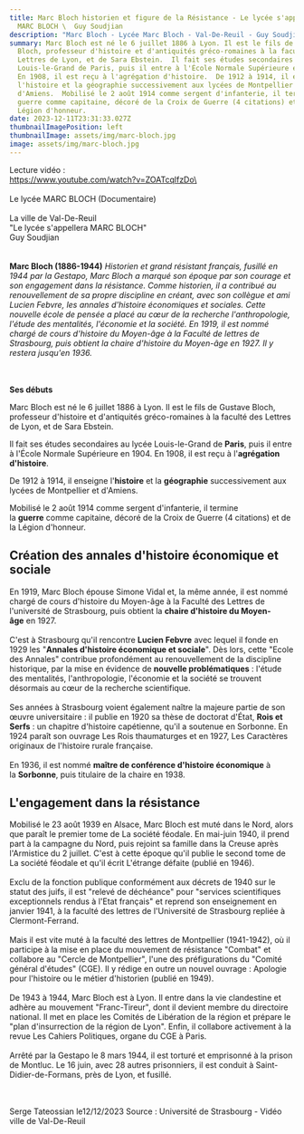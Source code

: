 ```yaml
---
title: Marc Bloch historien et figure de la Résistance - Le lycée s'appellera
  MARC BLOCH \  Guy Soudjian
description: "Marc Bloch - Lycée Marc Bloch - Val-De-Reuil - Guy Soudjian - "
summary: Marc Bloch est né le 6 juillet 1886 à Lyon. Il est le fils de Gustave
  Bloch, professeur d'histoire et d'antiquités gréco-romaines à la faculté des
  Lettres de Lyon, et de Sara Ebstein.  Il fait ses études secondaires au lycée
  Louis-le-Grand de Paris, puis il entre à l'École Normale Supérieure en 1904.
  En 1908, il est reçu à l'agrégation d'histoire.  De 1912 à 1914, il enseigne
  l'histoire et la géographie successivement aux lycées de Montpellier et
  d'Amiens.  Mobilisé le 2 août 1914 comme sergent d'infanterie, il termine la
  guerre comme capitaine, décoré de la Croix de Guerre (4 citations) et de la
  Légion d'honneur.
date: 2023-12-11T23:31:33.027Z
thumbnailImagePosition: left
thumbnailImage: assets/img/marc-bloch.jpg
image: assets/img/marc-bloch.jpg
---
```

Lecture vidéo :  \
https://www.youtube.com/watch?v=ZOATcqlfzDo\
\
\
Le lycée MARC BLOCH (Documentaire)\
\
La ville de Val-De-Reuil \
"Le lycée s'appellera MARC BLOCH" \
 Guy Soudjian \
\
\
**Marc Bloch (1886-1944)**  *Historien et grand résistant français, fusillé en 1944 par la Gestapo, Marc Bloch a marqué son époque par son courage et son engagement dans la résistance. Comme historien, il a contribué au renouvellement de sa propre discipline en créant, avec son collègue et ami Lucien Febvre, les annales d'histoire économiques et sociales. Cette nouvelle école de pensée a placé au cœur de la recherche l'anthropologie, l'étude des mentalités, l'économie et la société. En 1919, il est nommé chargé de cours d'histoire du Moyen-âge à la Faculté de lettres de Strasbourg, puis obtient la chaire d'histoire du Moyen-âge en 1927. Il y restera jusqu'en 1936.*  

\
\
**Ses débuts**

Marc Bloch est né le 6 juillet 1886 à Lyon. Il est le fils de Gustave Bloch, professeur d'histoire et d'antiquités gréco-romaines à la faculté des Lettres de Lyon, et de Sara Ebstein.

Il fait ses études secondaires au lycée Louis-le-Grand de **Paris**, puis il entre à l'École Normale Supérieure en 1904. En 1908, il est reçu à l'**agrégation d'histoire**.

De 1912 à 1914, il enseigne l'**histoire** et la **géographie** successivement aux lycées de Montpellier et d'Amiens.

Mobilisé le 2 août 1914 comme sergent d'infanterie, il termine la **guerre** comme capitaine, décoré de la Croix de Guerre (4 citations) et de la Légion d'honneur.

## **Création des annales d'histoire économique et sociale**

En 1919, Marc Bloch épouse Simone Vidal et, la même année, il est nommé chargé de cours d'histoire du Moyen-âge à la Faculté des Lettres de l'université de Strasbourg, puis obtient la **chaire d'histoire du Moyen-âge** en 1927.\
\
C'est à Strasbourg qu'il rencontre **Lucien Febvre** avec lequel il fonde en 1929 les "**Annales d'histoire économique et sociale**". Dès lors, cette "Ecole des Annales" contribue profondément au renouvellement de la discipline historique, par la mise en évidence de **nouvelle problématiques** : l'étude des mentalités, l'anthropologie, l'économie et la société se trouvent désormais au cœur de la recherche scientifique.\
\
Ses années à Strasbourg voient également naître la majeure partie de son œuvre universitaire : il publie en 1920 sa thèse de doctorat d'État, **Rois et Serfs** : un chapitre d'histoire capétienne, qu'il a soutenue en Sorbonne. En 1924 paraît son ouvrage Les Rois thaumaturges et en 1927, Les Caractères originaux de l'histoire rurale française.\
\
En 1936, il est nommé **maître de conférence d'histoire économique** à la **Sorbonne**, puis titulaire de la chaire en 1938.

## **L'engagement dans la résistance**

Mobilisé le 23 août 1939 en Alsace, Marc Bloch est muté dans le Nord, alors que paraît le premier tome de La société féodale. En mai-juin 1940, il prend part à la campagne du Nord, puis rejoint sa famille dans la Creuse après l'Armistice du 2 juillet. C'est à cette époque qu'il publie le second tome de La société féodale et qu'il écrit L'étrange défaite (publié en 1946).\
\
Exclu de la fonction publique conformément aux décrets de 1940 sur le statut des juifs, il est "relevé de déchéance" pour "services scientifiques exceptionnels rendus à l'Etat français" et reprend son enseignement en janvier 1941, à la faculté des lettres de l'Université de Strasbourg repliée à Clermont-Ferrand.\
\
Mais il est vite muté à la faculté des lettres de Montpellier (1941-1942), où il participe à la mise en place du mouvement de résistance "Combat" et collabore au "Cercle de Montpellier", l'une des préfigurations du "Comité général d'études" (CGE). Il y rédige en outre un nouvel ouvrage : Apologie pour l'histoire ou le métier d'historien (publié en 1949).\
\
De 1943 à 1944, Marc Bloch est à Lyon. Il entre dans la vie clandestine et adhère au mouvement "Franc-Tireur", dont il devient membre du directoire national. Il met en place les Comités de Libération de la région et prépare le "plan d'insurrection de la région de Lyon". Enfin, il collabore activement à la revue Les Cahiers Politiques, organe du CGE à Paris.\
\
Arrêté par la Gestapo le 8 mars 1944, il est torturé et emprisonné à la prison de Montluc. Le 16 juin, avec 28 autres prisonniers, il est conduit à Saint-Didier-de-Formans, près de Lyon, et fusillé.

\
\
Serge Tateossian le12/12/2023 Source : Université de Strasbourg  - Vidéo ville de Val-De-Reuil